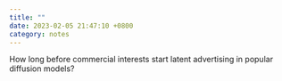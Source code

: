 ```yaml
---
title: ""
date: 2023-02-05 21:47:10 +0800
category: notes
---
```


How long before commercial interests start latent advertising in popular
diffusion models?
